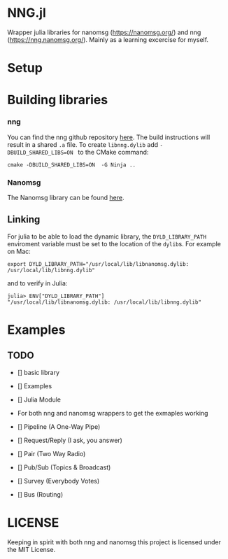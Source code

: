 # NNG.jl

Wrapper julia libraries for nanomsg (https://nanomsg.org/) and nng (https://nng.nanomsg.org/).
Mainly as a learning excercise for myself.

# Setup

# Building libraries

### nng
You can find the nng github repository [here](https://github.com/nanomsg/nng).
The build instructions will result in a shared `.a` file. To create  `libnng.dylib`
add `-DBUILD_SHARED_LIBS=ON ` to the CMake command:
```
cmake -DBUILD_SHARED_LIBS=ON  -G Ninja ..
```

### Nanomsg
The Nanomsg library can be found [here](https://github.com/nanomsg/nanomsg).

## Linking
For julia to be able to load the dynamic library, the `DYLD_LIBRARY_PATH` enviroment variable must be set to the location of the `dylib`s.
For example on Mac:
```
export DYLD_LIBRARY_PATH="/usr/local/lib/libnanomsg.dylib: /usr/local/lib/libnng.dylib"
```
and to verify in Julia:
```
julia> ENV["DYLD_LIBRARY_PATH"]
"/usr/local/lib/libnanomsg.dylib: /usr/local/lib/libnng.dylib"
```

# Examples

## TODO
- [] basic library
- [] Examples
- [] Julia Module

- For both nng and nanomsg wrappers to get the exmaples working
- [] Pipeline (A One-Way Pipe)
- [] Request/Reply (I ask, you answer)
- [] Pair (Two Way Radio)
- [] Pub/Sub (Topics & Broadcast)
- [] Survey (Everybody Votes)
- [] Bus (Routing)

# LICENSE
Keeping in spirit with both nng and nanomsg this project is  licensed under the MIT License.
